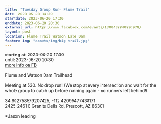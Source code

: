 ```yaml
---
title: "Tuesday Group Run- Flume Trail"
date: 2023-05-23 14:39
startdate: 2023-06-20 17:30
enddate: 2023-06-20 20:30
external_url: https://www.facebook.com/events/1300428840897978/
layout: post
location: Flume Trail Watson Lake Dam
feature-img: "assets/img/big-trail.jpg"
---
```


starting at: 2023-06-20 17:30<br>until: 2023-06-20 20:30<br><a href="https://www.facebook.com/events/1300428840897978/">more info on FB</a><br><br>Flume and Watson Dam Trailhead<br>
  <br>
  Meeting at 530. No drop run! (We stop at every intersection and wait for the whole group to catch up before running again - no runners left behind!)<br>
  <br>
  34.602758579207425, -112.42099477438171<br>
  2425-2461 E Granite Dells Rd, Prescott, AZ 86301<br>
  <br>
  *Jason leading<br>
  <br>
  
